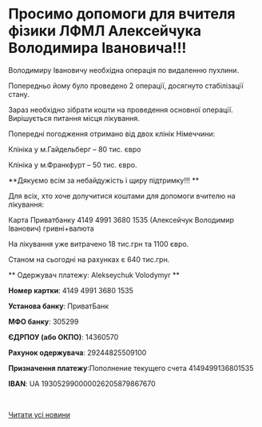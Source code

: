 # Просимо допомоги для вчителя фізики ЛФМЛ Алексейчука Володимира Івановича!!!

Володимиру Івановичу необхідна операція по видаленню пухлини.

Попередньо йому було проведено 2 операції, досягнуто стабілізації стану.

Зараз необхідно зібрати кошти на проведення основної операції. Вирішується питання місця лікування.

Попередні погодження отримано від двох клінік Німеччини:

Клініка у м.Гайдельберг – 80 тис. євро

Клініка у м.Франкфурт – 50 тис. євро.

**Дякуємо всім за небайдужість і щиру підтримку!!! **

Для всіх, хто хоче долучитися коштами для допомоги вчителю на лікування:

Карта Приватбанку 4149 4991 3680 1535 (Алексейчук Володимир Іванович) гривні+валюта

На лікування уже витрачено 18 тис.грн та 1100 євро.

Станом на сьогодні на рахунках є 640 тис.грн.

** Одержувач платежу: Alekseychuk Volodymyr **

**Номер картки**: 4149 4991 3680 1535

**Установа банку**: ПриватБанк

**МФО банку**: 305299

**ЄДРПОУ (або ОКПО)**: 14360570

**Рахунок одержувача**: 29244825509100

**Призначення платежу**:Пополнение текущего счета 4149499136801535

**IBAN**: UA 193052990000026205879867670

 

[Читати усі новини](/news)

